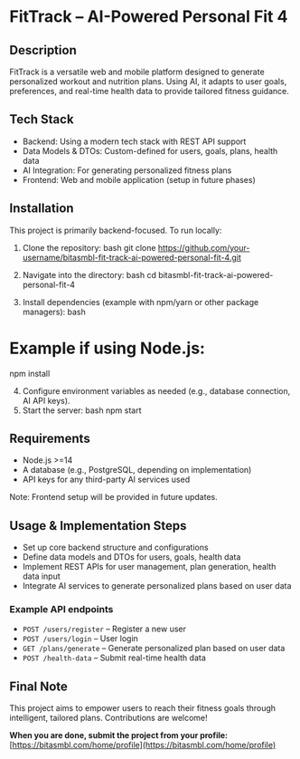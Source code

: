# FitTrack – AI-Powered Personal Fit 4

## Description
FitTrack is a versatile web and mobile platform designed to generate personalized workout and nutrition plans. Using AI, it adapts to user goals, preferences, and real-time health data to provide tailored fitness guidance.

## Tech Stack
- Backend: Using a modern tech stack with REST API support
- Data Models & DTOs: Custom-defined for users, goals, plans, health data
- AI Integration: For generating personalized fitness plans
- Frontend: Web and mobile application (setup in future phases)

## Installation
This project is primarily backend-focused. To run locally:

1. Clone the repository:
bash
git clone https://github.com/your-username/bitasmbl-fit-track-ai-powered-personal-fit-4.git

2. Navigate into the directory:
bash
cd bitasmbl-fit-track-ai-powered-personal-fit-4

3. Install dependencies (example with npm/yarn or other package managers):
bash
# Example if using Node.js:
npm install

4. Configure environment variables as needed (e.g., database connection, AI API keys).
5. Start the server:
bash
npm start


## Requirements
- Node.js >=14
- A database (e.g., PostgreSQL, depending on implementation)
- API keys for any third-party AI services used

Note: Frontend setup will be provided in future updates.

## Usage & Implementation Steps
- Set up core backend structure and configurations
- Define data models and DTOs for users, goals, health data
- Implement REST APIs for user management, plan generation, health data input
- Integrate AI services to generate personalized plans based on user data

### Example API endpoints
- `POST /users/register` – Register a new user
- `POST /users/login` – User login
- `GET /plans/generate` – Generate personalized plan based on user data
- `POST /health-data` – Submit real-time health data

## Final Note
This project aims to empower users to reach their fitness goals through intelligent, tailored plans. Contributions are welcome!

**When you are done, submit the project from your profile:** [https://bitasmbl.com/home/profile](https://bitasmbl.com/home/profile)
